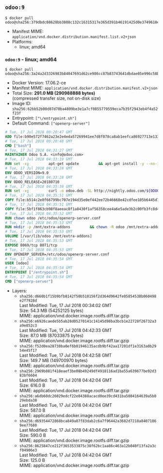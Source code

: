 ## `odoo:9`

```console
$ docker pull odoo@sha256:379dbdc08628bb3808c132c16315317e365d391b46191425d0e3749610e14aa6
```

-	Manifest MIME: `application/vnd.docker.distribution.manifest.list.v2+json`
-	Platforms:
	-	linux; amd64

### `odoo:9` - linux; amd64

```console
$ docker pull odoo@sha256:3a24a2d3326983b84047691d62ce986cc87b83743641dbdae05e996c58bfebe8
```

-	Docker Version: 17.06.2-ce
-	Manifest MIME: `application/vnd.docker.distribution.manifest.v2+json`
-	Total Size: **291.0 MB (290988888 bytes)**  
	(compressed transfer size, not on-disk size)
-	Image ID: `sha256:62bb52b00d07d70ba4809be3e1a7cf0855779559eca7b35f2943eb4f4a52f23f`
-	Entrypoint: `["\/entrypoint.sh"]`
-	Default Command: `["openerp-server"]`

```dockerfile
# Tue, 17 Jul 2018 00:20:47 GMT
ADD file:b90e572f7462a23e2e4eda57269941ee7d8f078ca8ab1eefca86927713e13365 in / 
# Tue, 17 Jul 2018 00:20:48 GMT
CMD ["bash"]
# Tue, 17 Jul 2018 04:31:27 GMT
MAINTAINER Odoo S.A. <info@odoo.com>
# Tue, 17 Jul 2018 04:33:19 GMT
RUN set -x;         apt-get update         && apt-get install -y --no-install-recommends             ca-certificates             curl             node-less             python-gevent             python-pip             python-renderpm             python-support             python-watchdog         && curl -o wkhtmltox.deb -SL http://nightly.odoo.com/extra/wkhtmltox-0.12.1.2_linux-jessie-amd64.deb         && echo '40e8b906de658a2221b15e4e8cd82565a47d7ee8 wkhtmltox.deb' | sha1sum -c -         && dpkg --force-depends -i wkhtmltox.deb         && apt-get -y install -f --no-install-recommends         && apt-get purge -y --auto-remove -o APT::AutoRemove::RecommendsImportant=false -o APT::AutoRemove::SuggestsImportant=false npm         && rm -rf /var/lib/apt/lists/* wkhtmltox.deb         && pip install psycogreen==1.0
# Tue, 17 Jul 2018 04:33:28 GMT
ENV ODOO_VERSION=9.0
# Tue, 17 Jul 2018 04:33:28 GMT
ENV ODOO_RELEASE=20180710
# Tue, 17 Jul 2018 04:35:39 GMT
RUN set -x;         curl -o odoo.deb -SL http://nightly.odoo.com/${ODOO_VERSION}/nightly/deb/odoo_${ODOO_VERSION}c.${ODOO_RELEASE}_all.deb         && echo '79ec48555a83507ba8956f4bb25840f5c033178a odoo.deb' | sha1sum -c -         && dpkg --force-depends -i odoo.deb         && apt-get update         && apt-get -y install -f --no-install-recommends         && rm -rf /var/lib/apt/lists/* odoo.deb
# Tue, 17 Jul 2018 04:35:51 GMT
COPY file:b514c2e8f66799bc707e194d35e0ef442ee72b46668e42cdfee105b6445d7eb0 in / 
# Tue, 17 Jul 2018 04:35:51 GMT
COPY file:5bf1f863cb98f8aeeac8f1a8430f1af56358cee4a6e5ade3b2c00fb3fc8d4162 in /etc/odoo/ 
# Tue, 17 Jul 2018 04:35:52 GMT
RUN chown odoo /etc/odoo/openerp-server.conf
# Tue, 17 Jul 2018 04:35:53 GMT
RUN mkdir -p /mnt/extra-addons         && chown -R odoo /mnt/extra-addons
# Tue, 17 Jul 2018 04:35:53 GMT
VOLUME [/var/lib/odoo /mnt/extra-addons]
# Tue, 17 Jul 2018 04:35:53 GMT
EXPOSE 8069/tcp 8071/tcp
# Tue, 17 Jul 2018 04:35:53 GMT
ENV OPENERP_SERVER=/etc/odoo/openerp-server.conf
# Tue, 17 Jul 2018 04:35:54 GMT
USER [odoo]
# Tue, 17 Jul 2018 04:35:54 GMT
ENTRYPOINT ["/entrypoint.sh"]
# Tue, 17 Jul 2018 04:35:54 GMT
CMD ["openerp-server"]
```

-	Layers:
	-	`sha256:d660b1f15b9bfb8142f50b518156f2d364d9642fe05854538b060498e2f7928d`  
		Last Modified: Tue, 17 Jul 2018 00:34:02 GMT  
		Size: 54.3 MB (54252125 bytes)  
		MIME: application/vnd.docker.image.rootfs.diff.tar.gzip
	-	`sha256:e6926caede5b5ab28d05270141c14145d98ba3bcb1e22728f26732a3a9e852c3`  
		Last Modified: Tue, 17 Jul 2018 04:42:33 GMT  
		Size: 87.0 MB (87033875 bytes)  
		MIME: application/vnd.docker.image.rootfs.diff.tar.gzip
	-	`sha256:f52d0ea28738ba0ef6b01946135acdb9bf42aa17201df1e3163a0b2954e45f17`  
		Last Modified: Tue, 17 Jul 2018 04:42:58 GMT  
		Size: 149.7 MB (149700970 bytes)  
		MIME: application/vnd.docker.image.rootfs.diff.tar.gzip
	-	`sha256:2969b881f418eaef3be08b49249df4918116ad1ba55a639677be92d383bf6604`  
		Last Modified: Tue, 17 Jul 2018 04:42:04 GMT  
		Size: 616.0 B  
		MIME: application/vnd.docker.image.rootfs.diff.tar.gzip
	-	`sha256:a6db60dc26029edcf22e04388acacd0ee39cd431ba5084164639a5b029ebda38`  
		Last Modified: Tue, 17 Jul 2018 04:42:04 GMT  
		Size: 587.0 B  
		MIME: application/vnd.docker.image.rootfs.diff.tar.gzip
	-	`sha256:d69354472868bca849a87f83dab2c6a7f96442a3682d7218a84071869ee77688`  
		Last Modified: Tue, 17 Jul 2018 04:42:04 GMT  
		Size: 590.0 B  
		MIME: application/vnd.docker.image.rootfs.diff.tar.gzip
	-	`sha256:8625847ce212f3653533875c38f62bc1aa86c463a12b040f13fa2a3cf04906e3`  
		Last Modified: Tue, 17 Jul 2018 04:42:04 GMT  
		Size: 125.0 B  
		MIME: application/vnd.docker.image.rootfs.diff.tar.gzip
